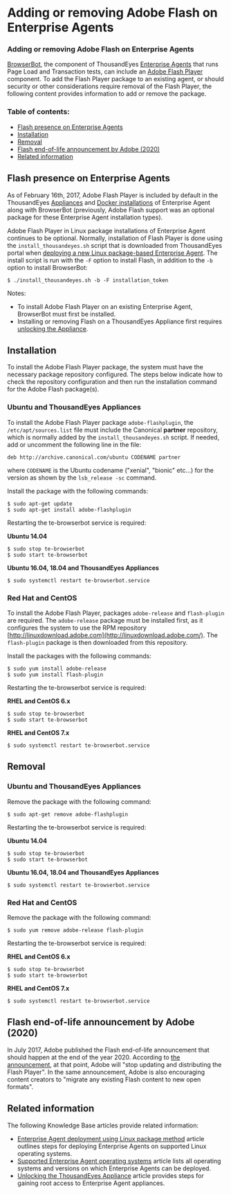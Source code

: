# Adding or removing Adobe Flash on Enterprise Agents

### Adding or removing Adobe Flash on Enterprise Agents

[BrowserBot](https://success.thousandeyes.com/PublicArticlePage?articleIdParam=kA0E0000000CmnsKAC_What-is-the-BrowserBot?), the component of ThousandEyes [Enterprise Agents](https://success.thousandeyes.com/PublicArticlePage?articleIdParam=kA0E0000000CmnbKAC_What-is-an-Enterprise-Agent?) that runs Page Load and Transaction tests, can include an [Adobe Flash Player](https://www.adobe.com/products/flashplayer.html) component. To add the Flash Player package to an existing agent, or should security or other considerations require removal of the Flash Player, the following content provides information to add or remove the package.

### Table of contents:

* [Flash presence on Enterprise Agents]()
* [Installation]()
* [Removal]()
* [Flash end-of-life announcement by Adobe \(2020\)]()
* [Related information]()

## Flash presence on Enterprise Agents

As of February 16th, 2017, Adobe Flash Player is included by default in the ThousandEyes [Appliances](https://success.thousandeyes.com/PublicArticlePage?articleIdParam=kA0E0000000CmnwKAC_How-to-set-up-the-Virtual-Appliance) and [Docker installations](https://success.thousandeyes.com/PublicArticlePage?articleIdParam=kA0E0000000CmnXKAS_Enterprise-Agent-deployment-using-Docker) of Enterprise Agent along with BrowserBot \(previously, Adobe Flash support was an optional package for these Enterprise Agent installation types\).

Adobe Flash Player in Linux package installations of Enterprise Agent continues to be optional. Normally, installation of Flash Player is done using the `install_thousandeyes.sh` script that is downloaded from ThousandEyes portal when [deploying a new Linux package-based Enterprise Agent](https://success.thousandeyes.com/PublicArticlePage?articleIdParam=kA0E0000000CmnZKAS_Enterprise-Agent-deployment-using-Linux-Package-method). The install script is run with the `-F` option to install Flash, in addition to the `-b` option to install BrowserBot:

```text
$ ./install_thousandeyes.sh -b -F installation_token
```

Notes:

* To install Adobe Flash Player on an existing Enterprise Agent, BrowserBot must first be installed.
* Installing or removing Flash on a ThousandEyes Appliance first requires [unlocking the Appliance](https://success.thousandeyes.com/PublicArticlePage?articleIdParam=kA044000000CnvrCAC_Unlocking-the-ThousandEyes-Appliance).

## Installation

To install the Adobe Flash Player package, the system must have the necessary package repository configured. The steps below indicate how to check the repository configuration and then run the installation command for the Adobe Flash package\(s\).

### Ubuntu and ThousandEyes Appliances

To install the Adobe Flash Player package `adobe-flashplugin`, the `/etc/apt/sources.list` file must include the Canonical **partner** repository, which is normally added by the `install_thousandeyes.sh` script. If needed, add or uncomment the following line in the file:

```text
deb http://archive.canonical.com/ubuntu CODENAME partner
```

where `CODENAME` is the Ubuntu codename \("xenial", "bionic" etc…\) for the version as shown by the `lsb_release -sc` command.

Install the package with the following commands:

```text
$ sudo apt-get update
$ sudo apt-get install adobe-flashplugin
```

Restarting the te-browserbot service is required:

**Ubuntu 14.04**

```text
$ sudo stop te-browserbot
$ sudo start te-browserbot
```

**Ubuntu 16.04, 18.04 and ThousandEyes Appliances**

```text
$ sudo systemctl restart te-browserbot.service
```

### Red Hat and CentOS

To install the Adobe Flash Player, packages `adobe-release` and `flash-plugin` are required. The `adobe-release` package must be installed first, as it configures the system to use the RPM repository [http://linuxdownload.adobe.com](http://linuxdownload.adobe.com/). The `flash-plugin` package is then downloaded from this repository.

Install the packages with the following commands:

```text
$ sudo yum install adobe-release
$ sudo yum install flash-plugin
```

Restarting the te-browserbot service is required:

**RHEL and CentOS 6.x**

```text
$ sudo stop te-browserbot
$ sudo start te-browserbot
```

**RHEL and CentOS 7.x**

```text
$ sudo systemctl restart te-browserbot.service
```

## Removal

### Ubuntu and ThousandEyes Appliances

Remove the package with the following command:

```text
$ sudo apt-get remove adobe-flashplugin
```

Restarting the te-browserbot service is required:

**Ubuntu 14.04**

```text
$ sudo stop te-browserbot
$ sudo start te-browserbot
```

**Ubuntu 16.04, 18.04 and ThousandEyes Appliances**

```text
$ sudo systemctl restart te-browserbot.service
```

### Red Hat and CentOS

Remove the package with the following command:

```text
$ sudo yum remove adobe-release flash-plugin
```

Restarting the te-browserbot service is required:

**RHEL and CentOS 6.x**

```text
$ sudo stop te-browserbot
$ sudo start te-browserbot
```

**RHEL and CentOS 7.x**

```text
$ sudo systemctl restart te-browserbot.service
```

## Flash end-of-life announcement by Adobe \(2020\)

In July 2017, Adobe published the Flash end-of-life announcement that should happen at the end of the year 2020. According to [the announcement](https://theblog.adobe.com/adobe-flash-update/), at that point, Adobe will "stop updating and distributing the Flash Player". In the same announcement, Adobe is also encouraging content creators to "migrate any existing Flash content to new open formats".

## Related information

 The following Knowledge Base articles provide related information:

* [Enterprise Agent deployment using Linux package method](https://success.thousandeyes.com/PublicArticlePage?articleIdParam=kA0E0000000CmnZKAS_Enterprise-Agent-deployment-using-Linux-Package-method) article outlines steps for deploying Enterprise Agents on supported Linux operating systems.
* [Supported Enterprise Agent operating systems](https://success.thousandeyes.com/PublicArticlePage?articleIdParam=kA0E0000000CmnoKAC_Supported-Enterprise-Agent-operating-systems) article lists all operating systems and versions on which Enterprise Agents can be deployed.
* [Unlocking the ThousandEyes Appliance](https://success.thousandeyes.com/PublicArticlePage?articleIdParam=kA044000000CnvrCAC_Unlocking-the-ThousandEyes-Appliance) article provides steps for gaining root access to Enterprise Agent appliances.

